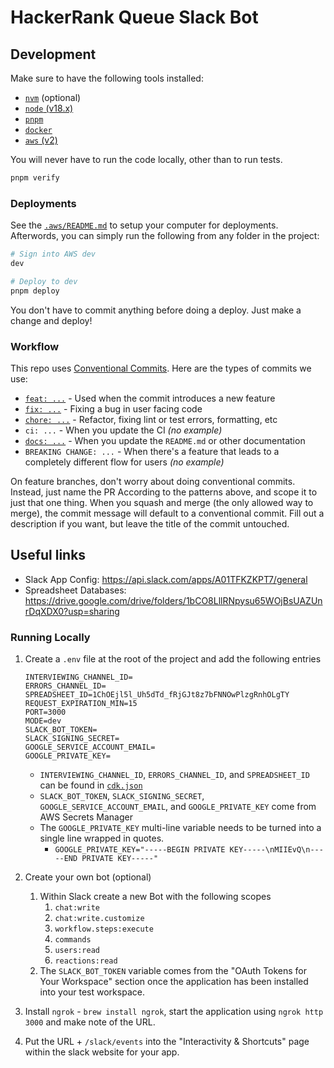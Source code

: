 # HackerRank Queue Slack Bot

## Development

Make sure to have the following tools installed:

- [`nvm`](https://github.com/nvm-sh/nvm#node-version-manager---) (optional)
- [`node` (v18.x)](https://nodejs.org/en/)
- [`pnpm`](https://pnpm.io/)
- [`docker`](https://www.docker.com/get-started)
- [`aws` (v2)](https://docs.aws.amazon.com/cli/latest/userguide/install-cliv2.html)

You will never have to run the code locally, other than to run tests.

```bash
pnpm verify
```

### Deployments

See the [`.aws/README.md`](/.aws/README.md) to setup your computer for deployments. Afterwords, you can simply run the following from any folder in the project:

```bash
# Sign into AWS dev
dev

# Deploy to dev
pnpm deploy
```

You don't have to commit anything before doing a deploy. Just make a change and deploy!

### Workflow

This repo uses [Conventional Commits](https://www.conventionalcommits.org/en/v1.0.0-beta.2/). Here are the types of commits we use:

- [`feat: ...`](https://github.com/sourceallies/hacker-rank-queue/commit/2d3e71b83b51ce9a4054098ad5d6dc665182e885) - Used when the commit introduces a new feature
- [`fix: ...`](https://github.com/sourceallies/hacker-rank-queue/commit/439e8c6fd43255546b30aaab96e121dec271c9b7) - Fixing a bug in user facing code
- [`chore: ...`](https://github.com/sourceallies/hacker-rank-queue/commit/e67d655eab0a546b58ae883b77d0bd755c9dff0f) - Refactor, fixing lint or test errors, formatting, etc
- `ci: ...` - When you update the CI _(no example)_
- [`docs: ...`](https://github.com/sourceallies/hacker-rank-queue/commit/2d30931196b014996f8a52267a4bfd1fa850d167) - When you update the `README.md` or other documentation
- `BREAKING CHANGE: ...` - When there's a feature that leads to a completely different flow for users _(no example)_

On feature branches, don't worry about doing conventional commits. Instead, just name the PR According to the patterns above, and scope it to just that one thing. When you squash and merge (the only allowed way to merge), the commit message will default to a conventional commit. Fill out a description if you want, but leave the title of the commit untouched.

## Useful links

- Slack App Config: <https://api.slack.com/apps/A01TFKZKPT7/general>
- Spreadsheet Databases: <https://drive.google.com/drive/folders/1bCO8LllRNpysu65WOjBsUAZUnrDqXDX0?usp=sharing>

### Running Locally

1. Create a `.env` file at the root of the project and add the following entries

   ```
   INTERVIEWING_CHANNEL_ID=
   ERRORS_CHANNEL_ID=
   SPREADSHEET_ID=1ChOEjl5l_Uh5dTd_fRjGJt8z7bFNNOwPlzgRnhOLgTY
   REQUEST_EXPIRATION_MIN=15
   PORT=3000
   MODE=dev
   SLACK_BOT_TOKEN=
   SLACK_SIGNING_SECRET=
   GOOGLE_SERVICE_ACCOUNT_EMAIL=
   GOOGLE_PRIVATE_KEY=
   ```

   - `INTERVIEWING_CHANNEL_ID`, `ERRORS_CHANNEL_ID`, and `SPREADSHEET_ID` can be found in [`cdk.json`](.aws/cdk.json)
   - `SLACK_BOT_TOKEN`, `SLACK_SIGNING_SECRET`, `GOOGLE_SERVICE_ACCOUNT_EMAIL`, and `GOOGLE_PRIVATE_KEY` come from AWS Secrets Manager
   - The `GOOGLE_PRIVATE_KEY` multi-line variable needs to be turned into a single line wrapped in quotes.
     - `GOOGLE_PRIVATE_KEY="-----BEGIN PRIVATE KEY-----\nMIIEvQ\n-----END PRIVATE KEY-----"`

2. Create your own bot (optional)
   1. Within Slack create a new Bot with the following scopes
      1. `chat:write`
      2. `chat:write.customize`
      3. `workflow.steps:execute`
      4. `commands`
      5. `users:read`
      6. `reactions:read`
   2. The `SLACK_BOT_TOKEN` variable comes from the "OAuth Tokens for Your Workspace" section once the application has been installed into your test workspace.
3. Install `ngrok` - `brew install ngrok`, start the application using `ngrok http 3000` and make note of the URL.
4. Put the URL + `/slack/events` into the "Interactivity & Shortcuts" page within the slack website for your app.
